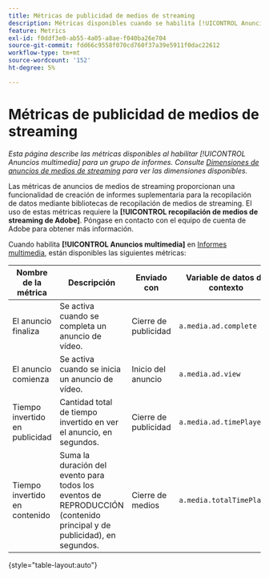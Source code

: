 ```yaml
---
title: Métricas de publicidad de medios de streaming
description: Métricas disponibles cuando se habilita [!UICONTROL Anuncios multimedia] para un grupo de informes.
feature: Metrics
exl-id: f0ddf3e0-ab55-4a05-a8ae-f040ba26e704
source-git-commit: fdd66c9558f070cd760f37a39e5911f0dac22612
workflow-type: tm+mt
source-wordcount: '152'
ht-degree: 5%

---
```


# Métricas de publicidad de medios de streaming

*Esta página describe las métricas disponibles al habilitar [!UICONTROL Anuncios multimedia] para un grupo de informes. Consulte [Dimensiones de anuncios de medios de streaming](../dimensions/sm-ads.md) para ver las dimensiones disponibles.*

Las métricas de anuncios de medios de streaming proporcionan una funcionalidad de creación de informes suplementaria para la recopilación de datos mediante bibliotecas de recopilación de medios de streaming. El uso de estas métricas requiere la **[!UICONTROL recopilación de medios de streaming de Adobe]**. Póngase en contacto con el equipo de cuenta de Adobe para obtener más información.

Cuando habilita **[!UICONTROL Anuncios multimedia]** en [Informes multimedia](/help/admin/admin/c-manage-report-suites/c-edit-report-suites/media-management.md), están disponibles las siguientes métricas:

| Nombre de la métrica | Descripción | Enviado con | Variable de datos de contexto |
| --- | --- | --- | --- |
| El anuncio finaliza | Se activa cuando se completa un anuncio de vídeo. | Cierre de publicidad | `a.media.ad.complete` |
| El anuncio comienza | Se activa cuando se inicia un anuncio de vídeo. | Inicio del anuncio | `a.media.ad.view` |
| Tiempo invertido en publicidad | Cantidad total de tiempo invertido en ver el anuncio, en segundos. | Cierre de publicidad | `a.media.ad.timePlayed` |
| Tiempo invertido en contenido | Suma la duración del evento para todos los eventos de REPRODUCCIÓN (contenido principal y de publicidad), en segundos. | Cierre de medios | `a.media.totalTimePlayed` |

{style="table-layout:auto"}
